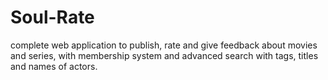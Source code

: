 # Soul-Rate
complete web application to publish, rate and give feedback about movies and series, with membership system and advanced search with tags, titles and names of actors.
